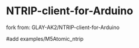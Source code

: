 # NTRIP-client-for-Arduino
fork from:
GLAY-AK2/NTRIP-client-for-Arduino

#add
examples/M5Atomic_ntrip

